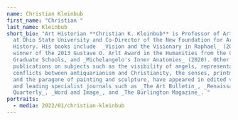 ```yaml
---
name: Christian Kleinbub
first_name: "Christian "
last_name: Kleinbub
short_bio: "Art Historian **Christian K. Kleinbub** is Professor of Art History
  at Ohio State University and Co-Director of the New Foundation for Art
  History. His books include  _Vision and the Visionary in Raphael_ (2011),
  winner of the 2013 Gustave O. Arlt Award in the Humanities from the Council of
  Graduate Schools, and _Michelangelo's Inner Anatomies_ (2020). Other
  publications on subjects such as the visibility of angels, representational
  conflicts between antiquarianism and Christianity, the senses, printmaking,
  and the paragone of painting and sculpture, have appeared in edited volumes
  and leading specialist journals such as _The Art Bulletin_, _Renaissance
  Quarterly_, _Word and Image_, and _The Burlington Magazine_. "
portraits:
  - media: 2022/01/christian-kleinbub
---
```

